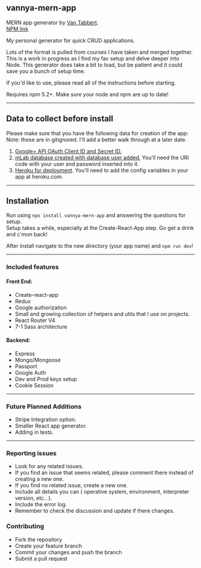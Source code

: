 ## vannya-mern-app

MERN app generator by [Van Tabbert](https://github.com/vannya).  
[NPM link](npmjs.com/package/vannya-mern-app)  

My personal generator for quick CRUD applications.  

Lots of the format is pulled from courses I have taken and merged together.
This is a work in progress as I find my fav setup and delve deeper into Node.
This generator does take a bit to load, but be patient and it could save you a bunch of setup time.  

If you'd like to use, please read all of the instructions before starting.

Requires npm 5.2+.  Make sure your node and npm are up to date!

---

## Data to collect before install

Please make sure that you have the following data for creation of the app:  
Note: these are in gitignored.  I'll add a better walk through at a later date.  
1. [Google+ API OAuth Client ID and Secret ID.](https://console.developers.google.com)
2. [mLab database created with database user added.](https://mlab.com) You'll need the URI code with your user and password inserted into it.
3. [Heroku for deployment](https://www.heroku.com).  You'll need to add the config variables in your app at heroku.com.

---

## Installation

Run using `npx install vannya-mern-app` and answering the questions for setup.  
Setup takes a while, especially at the Create-React-App step. Go get a drink and c'mon back!  

After install navigate to the new directory (your app name) and `npm run dev`!

---

### Included features

#### Front End:
+ Create-react-app
+ Redux
+ Google authorization
+ Small and growing collection of helpers and utils that I use on projects.
+ React Router V4
+ 7-1 Sass architecture


#### Backend: 
+ Express
+ Mongo/Mongoose
+ Passport
+ Google Auth 
+ Dev and Prod keys setup
+ Cookie Session

---

### Future Planned Additions
+ Stripe Integration option.
+ Smaller React app generator.
+ Adding in tests.

---

### Reporting issues

+ Look for any related issues.  
+ If you find an issue that seems related, please comment there instead of creating a new one.  
+ If you find no related issue, create a new one.  
+ Include all details you can ( operative system, environment, interpreter version, etc.. ).  
+ Include the error log.  
+ Remember to check the discussion and update if there changes.  

### Contributing  

+ Fork the repository  
+ Create your feature branch  
+ Commit your changes and push the branch  
+ Submit a pull request